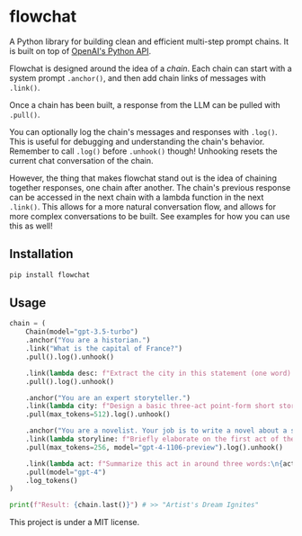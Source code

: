 # flowchat

A Python library for building clean and efficient multi-step prompt chains. It is built on top of [OpenAI's Python API](https://github.com/openai/openai-python).

Flowchat is designed around the idea of a *chain*. Each chain can start with a system prompt `.anchor()`, and then add chain links of messages with `.link()`. 

Once a chain has been built, a response from the LLM can be pulled with `.pull()`.

You can optionally log the chain's messages and responses with `.log()`. This is useful for debugging and understanding the chain's behavior. Remember to call `.log()` before `.unhook()` though! Unhooking resets the current chat conversation of the chain.

However, the thing that makes flowchat stand out is the idea of chaining together responses, one chain after another. The chain's previous response can be accessed in the next chain with a lambda function in the next `.link()`. This allows for a more natural conversation flow, and allows for more complex conversations to be built. See examples for how you can use this as well!

## Installation
```bash
pip install flowchat
```

## Usage
```py
chain = (
    Chain(model="gpt-3.5-turbo")
    .anchor("You are a historian.")
    .link("What is the capital of France?")
    .pull().log().unhook()

    .link(lambda desc: f"Extract the city in this statement (one word):\n{desc}")
    .pull().log().unhook()

    .anchor("You are an expert storyteller.")
    .link(lambda city: f"Design a basic three-act point-form short story about {city}.")
    .pull(max_tokens=512).log().unhook()

    .anchor("You are a novelist. Your job is to write a novel about a story that you have heard.")
    .link(lambda storyline: f"Briefly elaborate on the first act of the storyline: {storyline}")
    .pull(max_tokens=256, model="gpt-4-1106-preview").log().unhook()

    .link(lambda act: f"Summarize this act in around three words:\n{act}")
    .pull(model="gpt-4")
    .log_tokens()
)

print(f"Result: {chain.last()}") # >> "Artist's Dream Ignites"

```

This project is under a MIT license.